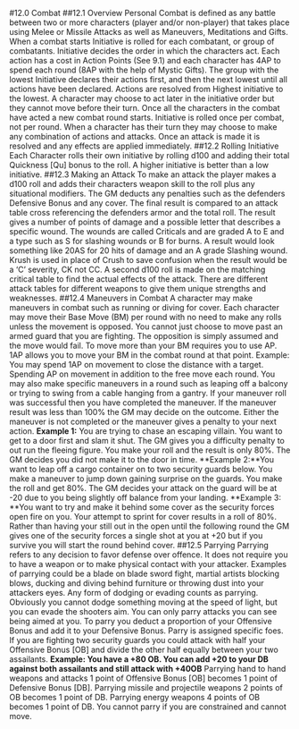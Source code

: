 #12.0 Combat
##12.1 Overview
Personal Combat is defined as any battle between two or more characters (player and/or non-player) that takes place using Melee or Missile Attacks as well as Maneuvers,  Meditations and Gifts.
When a combat starts Initiative is rolled for each combatant, or group of combatants. Initiative decides the order in which the characters act.
Each action has a cost in Action Points (See 9.1) and each character has 4AP to spend each round (8AP with the help of Mystic Gifts).
The group with the lowest Initiative declares their actions first, and then the next lowest until all actions have been declared.
Actions are resolved from Highest initiative to the lowest. A character may choose to act later in the initiative order but they cannot move before their turn.
Once all the characters in the combat have acted a new combat round starts.
Initiative is rolled once per combat, not per round.
When a character has their turn they may choose to make any combination of actions and attacks. Once an attack is made it is resolved and any effects are applied immediately.
##12.2 Rolling Initiative
Each Character rolls their own initiative by rolling d100 and adding their total Quickness [Qu] bonus to the roll. A higher initiative is better than a low initiative.
##12.3 Making an Attack
To make an attack the player makes a d100 roll and adds their characters weapon skill to the roll plus any situational modifiers. The GM deducts any penalties such as the defenders Defensive Bonus and any cover. The final result is compared to an attack table cross referencing the defenders armor and the total roll. The result gives a number of points of damage and a possible letter that describes a specific wound. The wounds are called Criticals and are graded A to E and a type such as S for slashing wounds or B for burns. A result would look something like 20AS for 20 hits of damage and an A grade Slashing wound.
Krush is used in place of Crush to save confusion when the result would be a ‘C’ severity, CK not CC.
A second d100 roll is made on the matching critical table to find the actual effects of the attack.
There are different attack tables for different weapons to give them unique strengths and weaknesses.
##12.4 Maneuvers in Combat
A character may make maneuvers in combat such as running or diving for cover. Each character may move their Base Move (BM) per round with no need to make any rolls unless the movement is opposed. You cannot just choose to move past an armed guard that you are fighting. The opposition is simply assumed and the move would fail.
To move more than your BM requires you to use AP. 1AP allows you to move your BM in the combat round at that point. 
Example: You may spend 1AP on movement to close the distance with a target. Spending AP on movement in addition to the free move each round.
You may also make specific maneuvers in a round such as leaping off a balcony or trying to swing from a cable hanging from a gantry.
If your maneuver roll was successful then you have completed the maneuver. If the maneuver result was less than 100% the GM may decide on the outcome. Either the maneuver is not completed or the maneuver gives a penalty to your next action.
**Example 1:** You are trying to chase an escaping villain. You want to get to a door first and slam it shut. The GM  gives you a difficulty penalty to out run the fleeing figure. You make your roll and the result is only 80%. The GM decides you did not make it to the door in time.
**Example 2:**You want to leap off a cargo container on to two security guards below. You make a maneuver to jump down gaining surprise on the guards. You make the roll and get 80%. The GM decides your attack on the guard will be at -20 due to you being slightly off balance from your landing.
**Example 3: **You want to try and make it behind some cover as the security forces open fire on you. Your attempt to sprint for cover results in a roll of 80%. Rather than having your still out in the open until the following round the GM gives one of the security forces a single shot at you at +20 but if you survive you will start the round behind cover.
##12.5 Parrying
Parrying refers to any decision to favor defense over offence. It does not require you to have a weapon or to make physical contact with your attacker. Examples of parrying could be a blade on blade sword fight, martial artists blocking blows, ducking and diving behind furniture or throwing dust into your attackers eyes. Any form of dodging or evading counts as parrying.
Obviously you cannot dodge something moving at the speed of light, but you can evade the shooters aim.
You can only parry attacks you can see being aimed at you.
To parry you deduct a proportion of your Offensive Bonus and add it to your Defensive Bonus.
Parry is assigned specific foes. If you are fighting two security guards you could attack with half your Offensive Bonus [OB] and divide the other half equally between your two assailants.
**Example: You have a +80 OB. You can add +20 to your DB against both assailants and still attack with +40OB**
Parrying hand to hand weapons and attacks 1 point of Offensive Bonus [OB] becomes 1 point of Defensive Bonus [DB].
Parrying missile and projectile weapons 2 points of OB becomes 1 point of DB.
Parrying energy weapons 4 points of OB becomes 1 point of DB.
You cannot parry if you are constrained and cannot move.
